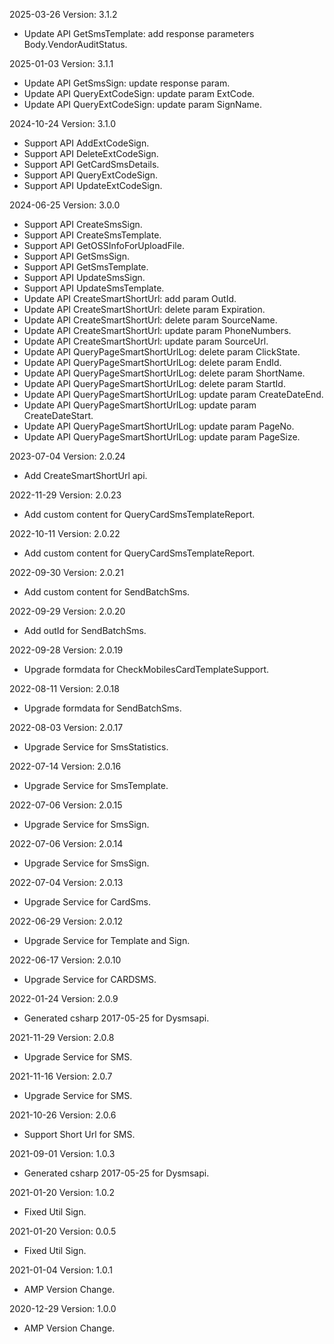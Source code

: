 2025-03-26 Version: 3.1.2
- Update API GetSmsTemplate: add response parameters Body.VendorAuditStatus.


2025-01-03 Version: 3.1.1
- Update API GetSmsSign: update response param.
- Update API QueryExtCodeSign: update param ExtCode.
- Update API QueryExtCodeSign: update param SignName.


2024-10-24 Version: 3.1.0
- Support API AddExtCodeSign.
- Support API DeleteExtCodeSign.
- Support API GetCardSmsDetails.
- Support API QueryExtCodeSign.
- Support API UpdateExtCodeSign.


2024-06-25 Version: 3.0.0
- Support API CreateSmsSign.
- Support API CreateSmsTemplate.
- Support API GetOSSInfoForUploadFile.
- Support API GetSmsSign.
- Support API GetSmsTemplate.
- Support API UpdateSmsSign.
- Support API UpdateSmsTemplate.
- Update API CreateSmartShortUrl: add param OutId.
- Update API CreateSmartShortUrl: delete param Expiration.
- Update API CreateSmartShortUrl: delete param SourceName.
- Update API CreateSmartShortUrl: update param PhoneNumbers.
- Update API CreateSmartShortUrl: update param SourceUrl.
- Update API QueryPageSmartShortUrlLog: delete param ClickState.
- Update API QueryPageSmartShortUrlLog: delete param EndId.
- Update API QueryPageSmartShortUrlLog: delete param ShortName.
- Update API QueryPageSmartShortUrlLog: delete param StartId.
- Update API QueryPageSmartShortUrlLog: update param CreateDateEnd.
- Update API QueryPageSmartShortUrlLog: update param CreateDateStart.
- Update API QueryPageSmartShortUrlLog: update param PageNo.
- Update API QueryPageSmartShortUrlLog: update param PageSize.


2023-07-04 Version: 2.0.24
- Add CreateSmartShortUrl api.

2022-11-29 Version: 2.0.23
- Add custom content for QueryCardSmsTemplateReport.

2022-10-11 Version: 2.0.22
- Add custom content for QueryCardSmsTemplateReport.

2022-09-30 Version: 2.0.21
- Add custom content for SendBatchSms.

2022-09-29 Version: 2.0.20
- Add outId for SendBatchSms.

2022-09-28 Version: 2.0.19
- Upgrade formdata for CheckMobilesCardTemplateSupport.

2022-08-11 Version: 2.0.18
- Upgrade formdata for SendBatchSms.

2022-08-03 Version: 2.0.17
- Upgrade Service for SmsStatistics.

2022-07-14 Version: 2.0.16
- Upgrade Service for SmsTemplate.

2022-07-06 Version: 2.0.15
- Upgrade Service for SmsSign.

2022-07-06 Version: 2.0.14
- Upgrade Service for SmsSign.

2022-07-04 Version: 2.0.13
- Upgrade Service for CardSms.

2022-06-29 Version: 2.0.12
- Upgrade Service for Template and Sign.

2022-06-17 Version: 2.0.10
- Upgrade Service for CARDSMS.

2022-01-24 Version: 2.0.9
- Generated csharp 2017-05-25 for Dysmsapi.

2021-11-29 Version: 2.0.8
- Upgrade Service for SMS.

2021-11-16 Version: 2.0.7
- Upgrade Service for SMS.

2021-10-26 Version: 2.0.6
- Support Short Url for SMS.

2021-09-01 Version: 1.0.3
- Generated csharp 2017-05-25 for Dysmsapi.

2021-01-20 Version: 1.0.2
-  Fixed Util Sign.

2021-01-20 Version: 0.0.5
-  Fixed Util Sign.

2021-01-04 Version: 1.0.1
- AMP Version Change.

2020-12-29 Version: 1.0.0
- AMP Version Change.

